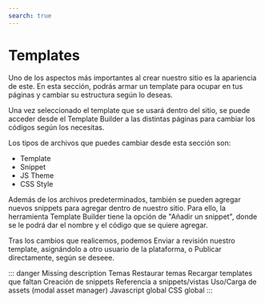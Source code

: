 ```yaml
---
search: true
---
```


# Templates

Uno de los aspectos más importantes al crear nuestro sitio es la apariencia de este. En esta sección, podrás armar un template para ocupar en tus páginas y cambiar su estructura según lo deseas.

Una vez seleccionado el template que se usará dentro del sitio, se puede acceder desde el Template Builder a las distintas páginas para cambiar los códigos según los necesitas.

Los tipos de archivos que puedes cambiar desde esta sección son:

- Template
- Snippet
- JS Theme
- CSS Style

Además de los archivos predeterminados, también se pueden agregar nuevos snippets para agregar dentro de nuestro sitio. Para ello, la herramienta Template Builder tiene la opción de "Añadir un snippet", donde se le podrá dar el nombre y el código que se quiere agregar.

Tras los cambios que realicemos, podemos Enviar a revisión nuestro template, asignándolo a otro usuario de la plataforma, o Publicar directamente, según se deseee.

::: danger
Missing description
Temas
Restaurar temas
Recargar templates que faltan
Creación de snippets
Referencia a snippets/vistas
Uso/Carga de assets (modal asset manager)
Javascript global
CSS global
:::
